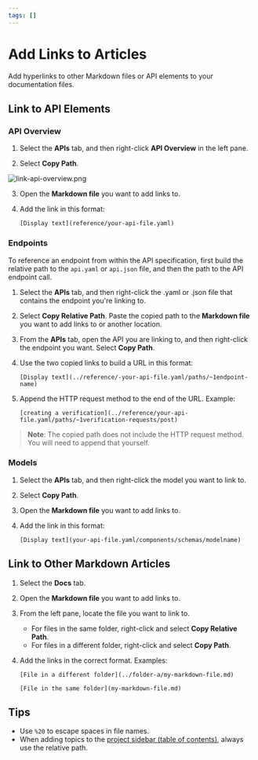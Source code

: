 ```yaml
---
tags: []
---
```


# Add Links to Articles

Add hyperlinks to other Markdown files or API elements to your documentation files. 

## Link to API Elements

### API Overview

1. Select the **APIs** tab, and then right-click **API Overview** in the left pane.

2. Select **Copy Path**. 

![link-api-overview.png](https://stoplight.io/api/v1/projects/cHJqOjI/images/Rr0cCDrLpB0)

3. Open the **Markdown file** you want to add links to.

4. Add the link in this format:

   `[Display text](reference/your-api-file.yaml)`

### Endpoints

To reference an endpoint from within the API specification, first build the relative path to the `api.yaml` or `api.json` file, and then the path to the API endpoint call. 

1. Select the **APIs** tab, and then right-click the .yaml or .json file that contains the endpoint you're linking to.

2. Select **Copy Relative Path**. Paste the copied path to the **Markdown file** you want to add links to or another location.

3. From the **APIs** tab, open the API you are linking to, and then right-click the endpoint you want. Select **Copy Path**.

4. Use the two copied links to build a URL in this format:

   `[Display text](../reference/-your-api-file.yaml/paths/~1endpoint-name)`

5. Append the HTTP request method to the end of the URL. Example:

   `[creating a verification](../reference/your-api-file.yaml/paths/~1verification-requests/post)`

> **Note**: The copied path does not include the HTTP request method. You will need to append that yourself.

### Models

1. Select the **APIs** tab, and then right-click the model you want to link to.

2. Select **Copy Path**. 

3. Open the **Markdown file** you want to add links to.

4. Add the link in this format:

   `[Display text](your-api-file.yaml/components/schemas/modelname)`

## Link to Other Markdown Articles

1. Select the **Docs** tab.

2. Open the **Markdown file** you want to add links to.

3. From the left pane, locate the file you want to link to.
   * For files in the same folder, right-click and select **Copy Relative Path**. 
   * For files in a different folder, right-click and select **Copy Path**.

4. Add the links in the correct format. Examples:

   `[File in a different folder](../folder-a/my-markdown-file.md)`

   `[File in the same folder](my-markdown-file.md)`

## Tips

   - Use `%20` to escape spaces in file names.
   - When adding topics to the [project sidebar (table of contents)](Sidebar/d.table-of-contents.md), always use the relative path.

